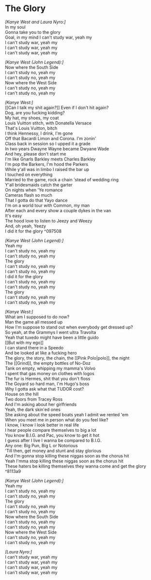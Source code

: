 # The Glory

_[Kanye West and Laura Nyro:]_  
In my soul  
Gonna take you to the glory  
Goal, in my mind I can't study war, yeah my  
I can't study war, yeah my  
I can't study war, yeah my  
I can't study war, yeah my  

_[Kanye West (John Legend):]_  
Now where the South Side  
I can't study no, yeah my  
I can't study no, yeah my  
Now where the West Side  
I can't study no, yeah my  
I can't study no, yeah my  

_[Kanye West:]_  
[[Can I talk my shit again?]] 
Even if I don't hit again?  
Dog, are you fucking kidding?  
My hat, my shoes, my coat  
Louis Vuitton stitch, with Donatella Versace  
That's Louis Vuitton, bitch  
I think Hennessy, I drink, I'm gone  
Off that Bacardi Limon and Corona. I'm zonin'  
Class back in session so I upped it a grade  
In two years Dwayne Wayne became Dwyane Wade  
And hey, please don't start me  
I'm like Gnarls Barkley meets Charles Barkley  
I'm pop the Barkers, I'm hood the Parkers  
While y'all was in limbo I raised the bar up  
I touched on everything  
Married to the game, rock a chain 'stead of wedding ring  
Y'all bridesmaids catch the garter  
On nights when 'Ye romance  
Cameras flash so much  
That I gotta do that Yayo dance  
I'm on a world tour with Common, my man  
After each and every show a couple dykes in the van  
It's easy  
The hood love to listen to Jeezy and Weezy  
And, oh yeah, Yeezy  
I did it for the glory ^097508

_[Kanye West (John Legend):]_  
Yeah my  
I can't study no, yeah my  
I can't study no, yeah my  
The glory  
I can't study no, yeah my  
I can't study no, yeah my  
I did it for the glory  
I can't study no, yeah my  
I can't study no, yeah my  
The glory  
I can't study no, yeah my  
I can't study no, yeah my  

_[Kanye West:]_  
What am I supposed to do now?  
Man the game all messed up  
How I'm suppose to stand out when everybody get dressed up?  
So yeah, at the Grammys I went ultra Travolta  
Yeah that tuxedo might have been a little guido  
[[But with my ego]]  
I can stand there in a Speedo  
And be looked at like a fucking hero  
The glory, the story, the chain, the [[Pink Polo|polo]], the night  
The [[Grind]], the empty bottles of No-Doz  
Tank on empty, whipping my mamma's Volvo  
I spent that gas money on clothes with logos  
The fur is Hermes, shit that you don't floss  
The Goyard so hard man, I'm Hugo's boss  
Why I gotta ask what that TUDOR cost?  
House on the hill  
Two doors from Tracey Ross  
And I'm asking about her girlfriends  
Yeah, the dark skin'ed ones  
She asking about the speed boats yeah I admit we rented 'em  
When you meet me in person what do you feel like?  
I know, I know I look better in real life  
I hear people compare themselves to big a lot  
You know B.I.G. and Pac, you know to get it hot  
I guess after I live I wanna be compared to B.I.G.  
Any one: Big Pun, Big L or Notorious  
'Till then, get money and stunt and stay glorious  
And I'm gonna stop killing these niggas soon as the chorus hit  
Yeah I'mma stop killing these niggas soon as the chorus hit  
These haters be killing themselves they wanna come and get the glory ^8113a9

_[Kanye West (John Legend):]_  
Yeah my  
I can't study no, yeah my  
I can't study no, yeah my  
The glory  
I can't study no, yeah my  
I can't study no, yeah my  
Now where the South Side  
I can't study no, yeah my  
I can't study no, yeah my  
Now where the West Side  
I can't study no, yeah my  
I can't study no, yeah my  

_[Laura Nyro:]_  
I can't study war, yeah my  
I can't study war, yeah my  
I can't study war, yeah my  
I can't study war, yeah my
